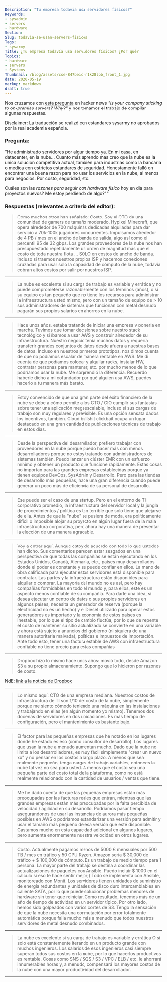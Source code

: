 ```yaml
---
Description: "Tu empresa todavia usa servidores físicos?"
Keywords:
- sysadmin 
- servers
- hardware
Section: 
Slug: todavia-se-usan-servers-fisicos
Tags:
- sysarmy
Title: ¿Tu empresa todavía usa servidores físicos? ¿Por qué?
Topics:
- hardware
- servers
- Systems
Thumbnail: /blog/assets/cse-847beic-r1k28lpb_front_1.jpg
date: 2020-05-19
markup: markdown
draft: true
---
```


Nos cruzamos con [esta pregunta](https://news.ycombinator.com/item?id=23089999) en hacker news _"Is your company sticking to on-premise servers? Why?"_ y nos tomamos el trabajo de compilar algunas respuestas.

<!--more-->

Disclaimer: La traducción se realizó con estandares sysarmy no aprobados por la real academia española.

### Pregunta:

"He administrado servidores por algun tiempo ya. En mi casa, en datacenter, en la nube...
Cuanto más aprendo mas creo que la nube es la unica solucion competitiva actual, también para industrias como la bancaria o medica con estrictos estandares de seguridad.
Honestamente falló en encontrar una buena razon para no usar los servicios en la nube, al menos para negocios. Por costo, seguridad, etc.

Cuáles son las *razones para seguir con hardware fisico* hoy en dia para proyectos nuevos? Me estoy perdiendo de algo?""

### Respuestas (relevantes a criterio del editor):

>Como muchos otros han señalado: Costo.
>Soy el CTO de una comunidad de gamers de tamaño moderado, Hypixel Minecraft, que opera alrededor de 700 máquinas dedicadas alquiladas para dar servicio a 70k-100k jugadores concurrentes. Impulsamos alrededor de 4 PB / mes en el ancho de banda de salida, algo así como el percentil 95 de 32 gbps. Los grandes proveedores de la nube nos han presupuestado repetidamente un orden de magnitud más que el costo de toda nuestra flota ... SOLO en costos de ancho de banda. Incluso si traemos nuestros propios ISP y hacemos conexiones cruzadas para usar solo la capacidad de cómputo de la nube, todavía cobran altos costos por salir por nuestros ISP.

---

>La nube es excelente si su carga de trabajo es variable y errática y no puede comprometerse razonablemente con los términos (años), o si su equipo es tan pequeño que no tiene los recursos para administrar la infraestructura usted mismo, pero con un tamaño de equipo de > 10 sus administradores de sistemas que funcionan con metal desnudo pagarán sus propios salarios en ahorros en la nube.

---

>Hace unos años, estaba tratando de iniciar una empresa y ponerla en marcha. Tuvimos que tomar decisiones sobre nuestro stack tecnológico y si íbamos a usar AWS y construir alrededor de su infraestructura. Nuestro negocio tenía muchos datos y requería transferir grandes conjuntos de datos desde afuera a nuestras bases de datos. Incluso en nuestros primeros prototipos, nos dimos cuenta de que no podíamos escalar de manera rentable en AWS. Me di cuenta de que podíamos colocar y alquilar racks, instalar HW, contratar personas para mantener, etc. por mucho menos de lo que podríamos usar la nube. Me sorprendió la diferencia. Recuerdo haberle dicho a mi cofundador por qué alguien usa AWS, puedes hacerlo a tu manera más barato.

---

>Estoy convencido de que una gran parte del éxito financiero de la nube se debe a cómo permite a los CTO / CIO cumplir sus fantasías sobre tener una aplicación megaescalable, incluso si sus cargas de trabajo son muy regulares y previsible.
Es una opción sensata dados los incentivos, también. Cloud bullshit clickbait ocupa un lugar destacado en una gran cantidad de publicaciones técnicas de trabajo en estos días.

---

>Desde la perspectiva del desarrollador, prefiero trabajar con proveedores en la nube porque puedo hacer más con menos desarrolladores porque no estoy tratando con administradores de sistemas también. Puedo lanzar un clúster EMR con un esfuerzo mínimo y obtener un producto que funcione rápidamente.
Estas cosas no importan para las grandes empresas establecidas porque ya tienen equipos DevOps, SysAdmin y Desarrollo. Pero para las tiendas de desarrollo más pequeñas, hace una gran diferencia cuando puede generar un poco más de eficiencia de su personal de desarrollo.

---

>Ese puede ser el caso de una startup. Pero en el entorno de TI corporativo promedio, la infraestructura del servidor local y la jungla de procedimientos / política es tan terrible que solo tiene que alejarse de ella. Antes de que la "nube" se pusiera de moda, era políticamente difícil o imposible alojar su proyecto en algún lugar fuera de la mala infraestructura corporativa, pero ahora hay una manera de presentar la elección de una manera agradable.

---

>Voy a entrar aquí. Aunque estoy de acuerdo con todo lo que ustedes han dicho. Sus comentarios parecen estar sesgados en una perspectiva de que todas las compañías se están ejecutando en los Estados Unidos, Canadá, Alemania, etc., países muy desarrollados donde el poder es constante y se puede confiar en ellos. La mano de obra calificada para ejecutar estos servidores está disponible para contratar. Las partes y la infraestructura están disponibles para alquilar o comprar. La mayoría del mundo no es así, pero hay compañías formidables en todo el mundo y, para ellos, este es un aspecto menos confiable de su compañía.
Para darle una idea, si desea ejecutar un centro de datos o sus propios servidores en algunos países, necesita un generador de reserva (porque la electricidad no es un hecho) y el Diesel utilizado para operar estos generadores es importado y la economía de estos países es inestable, por lo que el tipo de cambio fluctúa, por lo que de repente el costo de mantener su sitio actualizado se convierte en una variable y ahora está sujeto a anuncios del gobierno (ni siquiera de una manera autoritaria malvada), políticas e impuestos de importación. Ante todo esto, tener una factura estable de AWS con infraestructura confiable no tiene precio para estas compañías

---

>Dropbox hizo lo mismo hace unos años: movió todo, desde Amazon S3 a su propio almacenamiento.
Supongo que lo hicieron por razones de costo.

NdE: [link a la noticia de Dropbox](https://techcrunch.com/2017/09/15/why-dropbox-decided-to-drop-aws-and-build-its-own-infrastructure-and-network/)

---

>Lo mismo aquí: CTO de una empresa mediana.
Nuestros costos de infraestructura de TI son 1/10 del costo de la nube, simplemente porque me siento cómodo teniendo una máquina en las instalaciones y trabajando en ellas (en algún momento yo mismo).
Tenemos dos docenas de servidores en dos ubicaciones. Es más tiempo de configuración, pero el mantenimiento es bastante bajo.

---

>El factor para las pequeñas empresas que he notado en los lugares donde he estado es eso (como consultor de desarrollo). Los lugares que usan la nube a menudo aumentan mucho. Dado que la nube no limita a los desarrolladores, es muy fácil simplemente "crear un nuevo xx" y no pensar en los costos a largo plazo.
A menos que sea realmente pequeño, tenga cargas de trabajo variables, entonces la nube tal vez no sea para usted. A menos que el costo sea una pequeña parte del costo total de la plataforma, como no está realmente relacionado con la cantidad de usuarios / ventas que tiene.

---

>Me he dado cuenta de que las pequeñas empresas están más preocupadas por las facturas reales que entran, mientras que las grandes empresas están más preocupadas por la falta percibida de velocidad / agilidad en su desarrollo.
Podríamos pasar tiempo asegurándonos de usar las instancias de aurora más pequeñas posibles en AWS o podríamos estandarizar una versión para admitir y usar el tamaño más pequeño de esa versión que esté disponible. Gastamos mucho en esta capacidad adicional en algunos lugares, pero aumenta enormemente nuestra velocidad en otros lugares.

---
>Costo. Actualmente pagamos menos de 5000 € mensuales por 500 TB / mes en tráfico y 50 CPU Ryzen. Amazon sería $ 30,000 de tráfico + $ 100,000 de cómputo.
Es un trabajo de medio tiempo para 1 persona. La mayor parte del trabajo se destina a coordinar las actualizaciones de paquetes con Ansible. Puedo incluir $ 1000 en el cálculo si eso te hace sentir mejor;)
Todo se implementa con Ansible, monitoreado con Monit. Los servidores tienen unidades de suministro de energía redundantes y unidades de disco duro intercambiables en caliente SATA, por lo que puede solucionar problemas menores de hardware sin tener que reiniciar. Como resultado, tenemos más de un año de tiempo de actividad en un servidor típico.
Por otro lado, hemos sido golpeados con varios cortes de S3. Tengo la sensación de que la nube necesita una conmutación por error totalmente automática porque falla mucho más a menudo que todos nuestros servidores de metal desnudo combinados.
---
> La nube es excelente si su carga de trabajo es variable y errática
O si solo está constantemente iterando en un producto grande con muchos ingenieros. Los salarios de esos ingenieros casi siempre superan todos sus costos en la nube, por lo que hacerlos productivos es rentable. Cosas como SNS / SQS / S3 / VPC / ELB / etc. le ahorrará innumerables horas y, a menudo, compensará los mayores costos de la nube con una mayor productividad del desarrollador.
---

